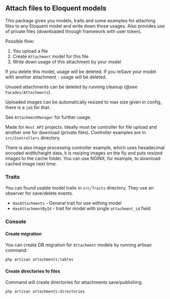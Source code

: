 ## Attach files to Eloquent models
This package gives you models, traits and some examples for attaching files to any Eloquent model
and write down those usages.
Also provides use of private files (downloaded through framework with user token).

Possible flow:
1. You upload a file
2. Create `Attachment` model for this file
3. Write down usage of this attachment by your model

If you delete this model, usage will be deleted.
If you reSave your model with another attachment - usage will be deleted.

Unused attachments can be deleted by running cleanup (@see `Facades/Attachments`).

Uploaded images can be automatically resized to max size given in config, there is a `job` for that.

See `AttachmentManager` for further usage.

Made for `Rest API` projects.
Ideally must be controller for file upload and another one for download (private files).
Controller examples are in `src/Controllers` directory.

There is also image processing controller example, which uses hexadecimal encoded width/height data, it is resizing images on the fly and puts resized images to the cache folder.
You can use NGINX, for example, to download cached image next time.


### Traits
You can found usable model traits in `src/Traits` directory. They use an observer for save/delete events.
* `HasAttachments` - General trait for use withing model
* `HasAttachmentById` - trait for model with single `attachment_id` field

### Console
#### Create migration
You can create DB migration for `Attachment` models by running artisan command:
```bash
php artisan attachments:tables
```
#### Create directories fo files
Command will create directories for attachments save/publishing.
```bash
php artisan attachments:directories
```
